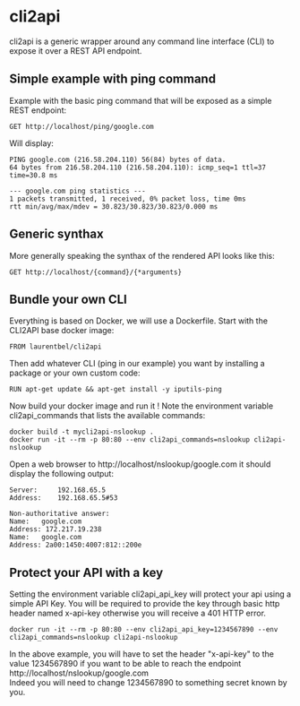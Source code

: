 # cli2api
cli2api is a generic wrapper around any command line interface (CLI) to expose it over a REST API endpoint.

## Simple example with ping command
Example with the basic ping command that will be exposed as a simple REST endpoint:
```
GET http://localhost/ping/google.com
```
Will display:
```
PING google.com (216.58.204.110) 56(84) bytes of data.
64 bytes from 216.58.204.110 (216.58.204.110): icmp_seq=1 ttl=37 time=30.8 ms

--- google.com ping statistics ---
1 packets transmitted, 1 received, 0% packet loss, time 0ms
rtt min/avg/max/mdev = 30.823/30.823/30.823/0.000 ms
```

## Generic synthax
More generally speaking the synthax of the rendered API looks like this:
```
GET http://localhost/{command}/{*arguments}
```

## Bundle your own CLI
Everything is based on Docker, we will use a Dockerfile.
Start with the CLI2API base docker image:
```
FROM laurentbel/cli2api
```
Then add whatever CLI (ping in our example) you want by installing a package or your own custom code:
```
RUN apt-get update && apt-get install -y iputils-ping
```

Now build your docker image and run it ! Note the environment variable cli2api_commands that lists the available commands:
```
docker build -t mycli2api-nslookup .
docker run -it --rm -p 80:80 --env cli2api_commands=nslookup cli2api-nslookup
```

Open a web browser to http://localhost/nslookup/google.com it should display the following output:
```
Server:		192.168.65.5
Address:	192.168.65.5#53

Non-authoritative answer:
Name:	google.com
Address: 172.217.19.238
Name:	google.com
Address: 2a00:1450:4007:812::200e
```

## Protect your API with a key

Setting the environment variable cli2api_api_key will protect your api using a simple API Key.
You will be required to provide the key through basic http header named x-api-key otherwise you will receive a 401 HTTP error.
```
docker run -it --rm -p 80:80 --env cli2api_api_key=1234567890 --env cli2api_commands=nslookup cli2api-nslookup
```
In the above example, you will have to set the header "x-api-key" to the value 1234567890 if you want to be able to reach the endpoint http://localhost/nslookup/google.com  
Indeed you will need to change 1234567890 to something secret known by you.
